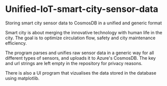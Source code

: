 # Unified-IoT-smart-city-sensor-data
Storing smart city sensor data to CosmosDB in a unified and generic format

Smart city is about merging the innovative technology with human life in the city. The goal is to optimize circulation flow, safety and city maintenance efficiency.

The program parses and unifies raw sensor data in a generic way for all different types of sensors, and uploads it to Azure's CosmosDB. The key and url strings are left empty in the repository for privacy reasons.

There is also a UI program that vizualises the data stored in the database using matplotlib.
